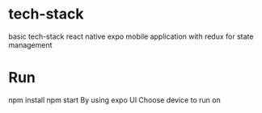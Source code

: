 # tech-stack
basic tech-stack react native expo mobile application with redux for state management

# Run
npm install
npm start
By using expo UI Choose device to run on